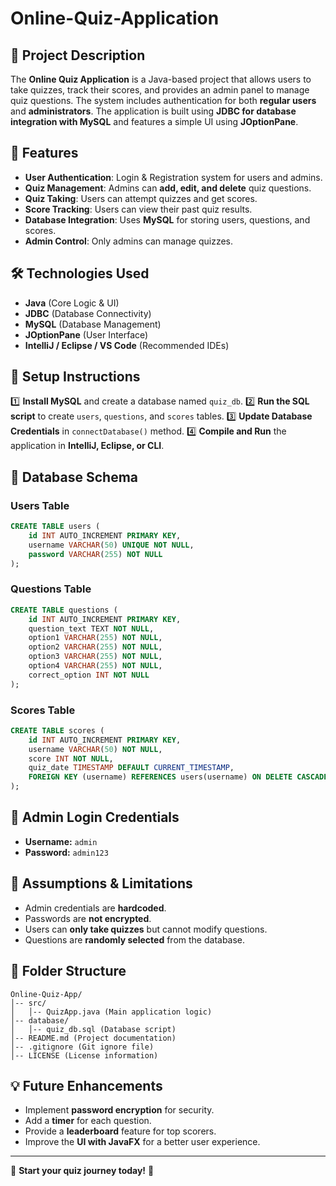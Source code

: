 # Online-Quiz-Application


## 📌 Project Description
The **Online Quiz Application** is a Java-based project that allows users to take quizzes, track their scores, and provides an admin panel to manage quiz questions. The system includes authentication for both **regular users** and **administrators**. The application is built using **JDBC for database integration with MySQL** and features a simple UI using **JOptionPane**.

## 🚀 Features
- **User Authentication**: Login & Registration system for users and admins.
- **Quiz Management**: Admins can **add, edit, and delete** quiz questions.
- **Quiz Taking**: Users can attempt quizzes and get scores.
- **Score Tracking**: Users can view their past quiz results.
- **Database Integration**: Uses **MySQL** for storing users, questions, and scores.
- **Admin Control**: Only admins can manage quizzes.

## 🛠️ Technologies Used
- **Java** (Core Logic & UI)
- **JDBC** (Database Connectivity)
- **MySQL** (Database Management)
- **JOptionPane** (User Interface)
- **IntelliJ / Eclipse / VS Code** (Recommended IDEs)

## 🔧 Setup Instructions
1️⃣ **Install MySQL** and create a database named `quiz_db`.
2️⃣ **Run the SQL script** to create `users`, `questions`, and `scores` tables.
3️⃣ **Update Database Credentials** in `connectDatabase()` method.
4️⃣ **Compile and Run** the application in **IntelliJ, Eclipse, or CLI**.

## 📝 Database Schema
### **Users Table**
```sql
CREATE TABLE users (
    id INT AUTO_INCREMENT PRIMARY KEY,
    username VARCHAR(50) UNIQUE NOT NULL,
    password VARCHAR(255) NOT NULL
);
```
### **Questions Table**
```sql
CREATE TABLE questions (
    id INT AUTO_INCREMENT PRIMARY KEY,
    question_text TEXT NOT NULL,
    option1 VARCHAR(255) NOT NULL,
    option2 VARCHAR(255) NOT NULL,
    option3 VARCHAR(255) NOT NULL,
    option4 VARCHAR(255) NOT NULL,
    correct_option INT NOT NULL
);
```
### **Scores Table**
```sql
CREATE TABLE scores (
    id INT AUTO_INCREMENT PRIMARY KEY,
    username VARCHAR(50) NOT NULL,
    score INT NOT NULL,
    quiz_date TIMESTAMP DEFAULT CURRENT_TIMESTAMP,
    FOREIGN KEY (username) REFERENCES users(username) ON DELETE CASCADE
);
```

## 🔑 Admin Login Credentials
- **Username:** `admin`
- **Password:** `admin123`

## 📌 Assumptions & Limitations
- Admin credentials are **hardcoded**.
- Passwords are **not encrypted**.
- Users can **only take quizzes** but cannot modify questions.
- Questions are **randomly selected** from the database.

## 📂 Folder Structure
```
Online-Quiz-App/
│-- src/
│   │-- QuizApp.java (Main application logic)
│-- database/
│   │-- quiz_db.sql (Database script)
│-- README.md (Project documentation)
│-- .gitignore (Git ignore file)
│-- LICENSE (License information)
```

## 💡 Future Enhancements
- Implement **password encryption** for security.
- Add a **timer** for each question.
- Provide a **leaderboard** feature for top scorers.
- Improve the **UI with JavaFX** for a better user experience.


---
🎯 **Start your quiz journey today!** 🚀

